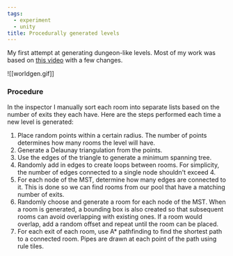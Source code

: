 ```yaml
---
tags:
  - experiment
  - unity
title: Procedurally generated levels
---
```

My first attempt at generating dungeon-like levels. Most of my work was based on [this video](https://youtu.be/rBY2Dzej03A?si=uYAzqlvs8MnLNCF3) with a few changes.

![[worldgen.gif]]
### Procedure
In the inspector I manually sort each room into separate lists based on the number of exits they each have.
Here are the steps performed each time a new level is generated:
1. Place random points within a certain radius. The number of points determines how many rooms the level will have.
2. Generate a Delaunay triangulation from the points.
3. Use the edges of the triangle to generate a minimum spanning tree.
4. Randomly add in edges to create loops between rooms. For simplicity, the number of edges connected to a single node shouldn't exceed 4.
5. For each node of the MST, determine how many edges are connected to it. This is done so we can find rooms from our pool that have a matching number of exits.
6. Randomly choose and generate a room for each node of the MST. When a room is generated, a bounding box is also created so that subsequent rooms can avoid overlapping with existing ones. If a room would overlap, add a random offset and repeat until the room can be placed.
8. For each exit of each room, use A* pathfinding to find the shortest path to a connected room. Pipes are drawn at each point of the path using rule tiles.